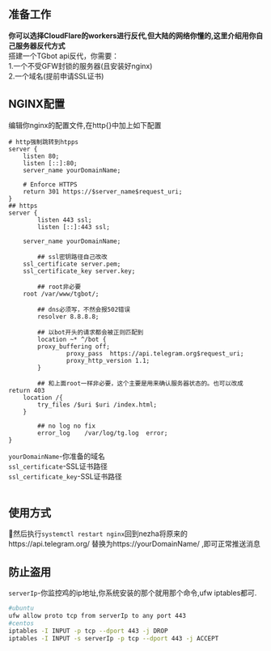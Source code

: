 ## 准备工作  
**你可以选择CloudFlare的workers进行反代,但大陆的网络你懂的,这里介绍用你自己服务器反代方式**  
搭建一个TGbot api反代，你需要：  
1.一个不受GFW封锁的服务器(且安装好nginx)  
2.一个域名(提前申请SSL证书)
<br/>
## NGINX配置  
编辑你nginx的配置文件,在http{}中加上如下配置
```nginx
# http强制跳转到htpps
server {
    listen 80;
    listen [::]:80;
    server_name yourDomainName;

    # Enforce HTTPS
    return 301 https://$server_name$request_uri;
}
## https
server {
        listen 443 ssl;
        listen [::]:443 ssl;

    server_name yourDomainName;

        ## ssl密钥路径自己改改
	ssl_certificate server.pem;
	ssl_certificate_key server.key;

        ## root非必要
	root /var/www/tgbot/;

        ## dns必须写，不然会报502错误
        resolver 8.8.8.8;

        ## 以bot开头的请求都会被正则匹配到
        location ~* ^/bot {
		proxy_buffering off;
                proxy_pass  https://api.telegram.org$request_uri;
                proxy_http_version 1.1;
        }

        ## 和上面root一样非必要，这个主要是用来确认服务器状态的。也可以改成return 403
	location /{ 
		try_files /$uri $uri /index.html;
	}

        ## no log no fix
        error_log    /var/log/tg.log  error;
}
```
`yourDomainName`-你准备的域名  
`ssl_certificate`-SSL证书路径  
`ssl_certificate_key`-SSL证书路径  
<br/>
## 使用方式  
:tada:然后执行`systemctl restart nginx`回到nezha将原来的https://api.telegram.org/ 替换为https://yourDomainName/ ,即可正常推送消息
<br/>
## 防止盗用 
`serverIp`-你监控鸡的ip地址,你系统安装的那个就用那个命令,ufw  iptables都可.  
```bash
#ubuntu
ufw allow proto tcp from serverIp to any port 443
#centos
iptables -I INPUT -p tcp --dport 443 -j DROP
iptables -I INPUT -s serverIp -p tcp --dport 443 -j ACCEPT
```
